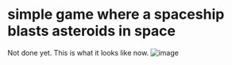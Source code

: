 # simple game where a spaceship blasts asteroids in space

Not done yet.
This is what it looks like now.
![image](https://user-images.githubusercontent.com/85371257/125693145-cfad35a9-fdea-4ee2-b3ad-f02ba33a1458.png)


